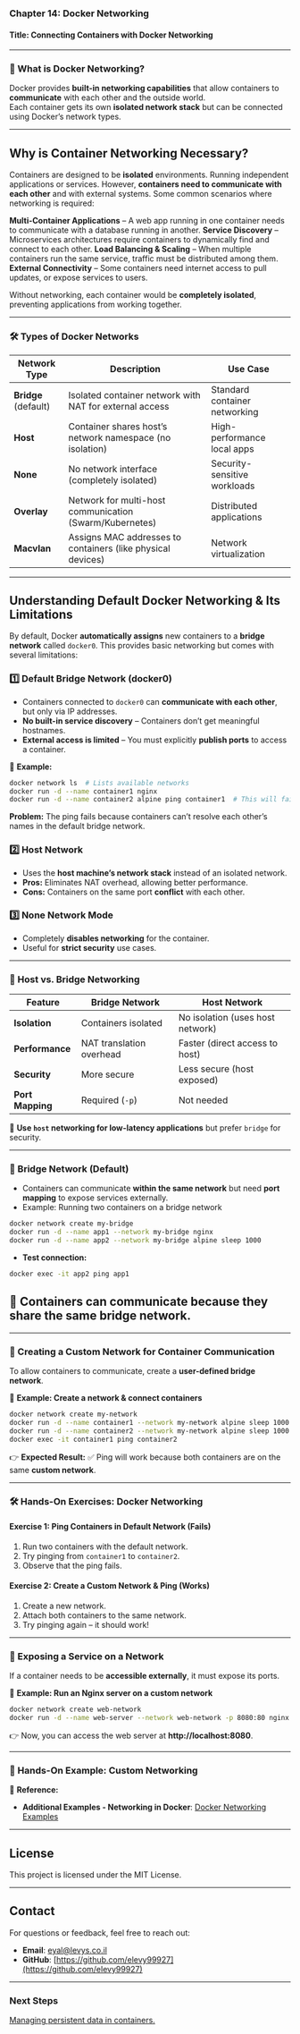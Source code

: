 ### **Chapter 14: Docker Networking**  
#### **Title: Connecting Containers with Docker Networking**  
---

### **🔹 What is Docker Networking?**  
Docker provides **built-in networking capabilities** that allow containers to **communicate** with each other and the outside world.  
Each container gets its own **isolated network stack** but can be connected using Docker’s network types.  

---

## **Why is Container Networking Necessary?**
Containers are designed to be **isolated** environments. Running independent applications or services. 
However, **containers need to communicate with each other** and with external systems. 
Some common scenarios where networking is required:

**Multi-Container Applications** – A web app running in one container needs to communicate with a database running in another.
**Service Discovery** – Microservices architectures require containers to dynamically find and connect to each other.
**Load Balancing & Scaling** – When multiple containers run the same service, traffic must be distributed among them.
**External Connectivity** – Some containers need internet access to pull updates, or expose services to users.

Without networking, each container would be **completely isolated**, preventing applications from working together.


---
### **🛠 Types of Docker Networks**  

| Network Type | Description | Use Case |
|-------------|------------|----------|
| **Bridge** (default) | Isolated container network with NAT for external access | Standard container networking |
| **Host** | Container shares host’s network namespace (no isolation) | High-performance local apps |
| **None** | No network interface (completely isolated) | Security-sensitive workloads |
| **Overlay** | Network for multi-host communication (Swarm/Kubernetes) | Distributed applications |
| **Macvlan** | Assigns MAC addresses to containers (like physical devices) | Network virtualization |

---
## **Understanding Default Docker Networking & Its Limitations**

By default, Docker **automatically assigns** new containers to a **bridge network** called `docker0`. This provides basic networking but comes with several limitations:

### **1️⃣ Default Bridge Network (docker0)**
- Containers connected to `docker0` can **communicate with each other**, but only via IP addresses.
- **No built-in service discovery** – Containers don’t get meaningful hostnames.
- **External access is limited** – You must explicitly **publish ports** to access a container.

📌 **Example:**
```sh
docker network ls  # Lists available networks
docker run -d --name container1 nginx
docker run -d --name container2 alpine ping container1  # This will fail!
```
**Problem:** The ping fails because containers can’t resolve each other’s names in the default bridge network.

### **2️⃣ Host Network**
- Uses the **host machine’s network stack** instead of an isolated network.
- **Pros:** Eliminates NAT overhead, allowing better performance.
- **Cons:** Containers on the same port **conflict** with each other.

### **3️⃣ None Network Mode**
- Completely **disables networking** for the container.
- Useful for **strict security** use cases.


---

### **🔹 Host vs. Bridge Networking**  

| Feature | Bridge Network | Host Network |
|---------|--------------|-------------|
| **Isolation** | Containers isolated | No isolation (uses host network) |
| **Performance** | NAT translation overhead | Faster (direct access to host) |
| **Security** | More secure | Less secure (host exposed) |
| **Port Mapping** | Required (`-p`) | Not needed |

📌 **Use `host` networking for low-latency applications** but prefer `bridge` for security.

---
### **🔹 Bridge Network (Default)**  
- Containers can communicate **within the same network** but need **port mapping** to expose services externally.  
- Example: Running two containers on a bridge network  
```sh
docker network create my-bridge
docker run -d --name app1 --network my-bridge nginx
docker run -d --name app2 --network my-bridge alpine sleep 1000
```
- **Test connection:**  
```sh
docker exec -it app2 ping app1
```
📌 Containers **can communicate** because they share the same bridge network.
---


---
### **🔹 Creating a Custom Network for Container Communication**  
To allow containers to communicate, create a **user-defined bridge network**.

📌 **Example: Create a network & connect containers**  
```sh
docker network create my-network
docker run -d --name container1 --network my-network alpine sleep 1000
docker run -d --name container2 --network my-network alpine sleep 1000
docker exec -it container1 ping container2
```
👉 **Expected Result:** ✅ Ping will work because both containers are on the same **custom network**.

---
### **🛠 Hands-On Exercises: Docker Networking**  
#### **Exercise 1: Ping Containers in Default Network (Fails)**
1. Run two containers with the default network.  
2. Try pinging from `container1` to `container2`.  
3. Observe that the ping fails.  

#### **Exercise 2: Create a Custom Network & Ping (Works)**
1. Create a new network.  
2. Attach both containers to the same network.  
3. Try pinging again – it should work!  

---

### **🔹 Exposing a Service on a Network**  
If a container needs to be **accessible externally**, it must expose its ports.

📌 **Example: Run an Nginx server on a custom network**  
```sh
docker network create web-network
docker run -d --name web-server --network web-network -p 8080:80 nginx
```
👉 Now, you can access the web server at **http://localhost:8080**.

---
### **🔹 Hands-On Example: Custom Networking**  
🔹 **Reference:**  
- **Additional Examples - Networking in Docker**: [Docker Networking Examples](https://github.com/elevy99927/docker/blob/main/02-networking/Medium-Level-Networking.md)  

---

## License
This project is licensed under the MIT License.

---
## **Contact**
For questions or feedback, feel free to reach out:
- **Email**: eyal@levys.co.il
- **GitHub**: [https://github.com/elevy99927](https://github.com/elevy99927)

---
### **Next Steps**
<A href="./Chapter-15.md">
Managing persistent data in containers.  

</A>



